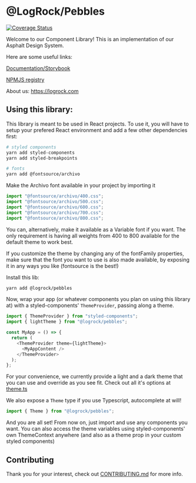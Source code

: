 # @LogRock/Pebbles

[![Coverage Status](https://coveralls.io/repos/github/LogRock/pebbles/badge.svg?branch=main)](https://coveralls.io/github/LogRock/pebbles?branch=main)

Welcome to our Component Library! This is an implementation of our Asphalt Design System.

Here are some useful links:

[Documentation/Storybook](https://logrock-pebbles.netlify.app/)

[NPMJS registry](https://www.npmjs.com/package/@logrock/pebbles)

About us: https://logrock.com

## Using this library:

This library is meant to be used in React projects. To use it, you will have to setup your prefered React environment and add a few other dependencies first:

```bash
# styled components
yarn add styled-components
yarn add styled-breakpoints

# fonts
yarn add @fontsource/archivo
```

Make the Archivo font available in your project by importing it

```js
import "@fontsource/archivo/400.css";
import "@fontsource/archivo/500.css";
import "@fontsource/archivo/600.css";
import "@fontsource/archivo/700.css";
import "@fontsource/archivo/800.css";
```

You can, alternatively, make it available as a Variable font if you want. The only requirement is having all weights from 400 to 800 available for the default theme to work best.

If you customize the theme by changing any of the fontFamily properties, make sure that the font you want to use is also made available, by exposing it in any ways you like (fontsource is the best!)

Install this lib:

```bash
yarn add @logrock/pebbles
```

Now, wrap your app (or whatever components you plan on using this library at) with a styled-components' `ThemeProvider`, passing along a theme.

```js
import { ThemeProvider } from "styled-components";
import { lightTheme } from "@logrock/pebbles";

const MyApp = () => {
  return (
    <ThemeProvider theme={lightTheme}>
      <MyAppContent />
    </ThemeProvider>
  );
};
```

For your convenience, we currently provide a light and a dark theme that you can use and override as you see fit. Check out all it's options at [theme.ts](https://github.com/LogRock/pebbles/blob/main/lib/theme/light/theme.ts)

We also expose a `Theme` type if you use Typescript, autocomplete at will!

```ts
import { Theme } from "@logrock/pebbles";
```

And you are all set! From now on, just import and use any components you want. You can also access the theme variables using styled-components' own ThemeContext anywhere (and also as a theme prop in your custom styled components)

## Contributing

Thank you for your interest, check out [CONTRIBUTING.md](CONTRIBUTING.md) for more info.
